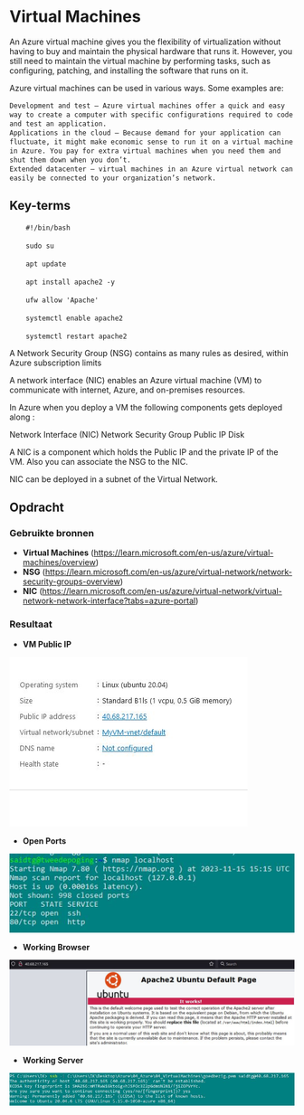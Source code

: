 # Virtual Machines

An Azure virtual machine gives you the flexibility of virtualization without having to buy and maintain the physical hardware that runs it. However, you still need to maintain the virtual machine by performing tasks, such as configuring, patching, and installing the software that runs on it.

Azure virtual machines can be used in various ways. Some examples are:

    Development and test – Azure virtual machines offer a quick and easy way to create a computer with specific configurations required to code and test an application.
    Applications in the cloud – Because demand for your application can fluctuate, it might make economic sense to run it on a virtual machine in Azure. You pay for extra virtual machines when you need them and shut them down when you don’t.
    Extended datacenter – virtual machines in an Azure virtual network can easily be connected to your organization’s network.


## Key-terms

        #!/bin/bash

        sudo su

        apt update

        apt install apache2 -y

        ufw allow 'Apache'

        systemctl enable apache2

        systemctl restart apache2

A Network Security Group (NSG) contains as many rules as desired, within Azure subscription limits

A network interface (NIC) enables an Azure virtual machine (VM) to communicate with internet, Azure, and on-premises resources.

In Azure when you deploy a VM the following components gets deployed along :

Network Interface (NIC)
Network Security Group
Public IP
Disk

A NIC is a component which holds the Public IP and the private IP of the VM. Also you can associate the NSG to the NIC.

NIC can be deployed in a subnet of the Virtual Network. 

## Opdracht
### Gebruikte bronnen

* __Virtual Machines__ (https://learn.microsoft.com/en-us/azure/virtual-machines/overview)
* __NSG__ (https://learn.microsoft.com/en-us/azure/virtual-network/network-security-groups-overview)
* __NIC__ (https://learn.microsoft.com/en-us/azure/virtual-network/virtual-network-network-interface?tabs=azure-portal)

### Resultaat

* __VM Public IP__

![Alt text](../00_includes/04_AzurePublicIP.JPG)

* __Open Ports__

![Alt text](../00_includes/04_PortsOpen.JPG)

* __Working Browser__

![Alt text](../00_includes/04_VMserverBrowser.JPG)

* __Working Server__

![Alt text](../00_includes/04_VMterminalConnection.JPG)

